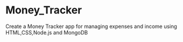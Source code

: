 # Money_Tracker
Create a Money Tracker app for managing expenses and income using HTML,CSS,Node.js and MongoDB
